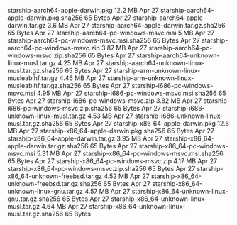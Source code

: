 starship-aarch64-apple-darwin.pkg
12.2 MB
Apr 27
starship-aarch64-apple-darwin.pkg.sha256
65 Bytes
Apr 27
starship-aarch64-apple-darwin.tar.gz
3.6 MB
Apr 27
starship-aarch64-apple-darwin.tar.gz.sha256
65 Bytes
Apr 27
starship-aarch64-pc-windows-msvc.msi
5 MB
Apr 27
starship-aarch64-pc-windows-msvc.msi.sha256
65 Bytes
Apr 27
starship-aarch64-pc-windows-msvc.zip
3.87 MB
Apr 27
starship-aarch64-pc-windows-msvc.zip.sha256
65 Bytes
Apr 27
starship-aarch64-unknown-linux-musl.tar.gz
4.25 MB
Apr 27
starship-aarch64-unknown-linux-musl.tar.gz.sha256
65 Bytes
Apr 27
starship-arm-unknown-linux-musleabihf.tar.gz
4.46 MB
Apr 27
starship-arm-unknown-linux-musleabihf.tar.gz.sha256
65 Bytes
Apr 27
starship-i686-pc-windows-msvc.msi
4.95 MB
Apr 27
starship-i686-pc-windows-msvc.msi.sha256
65 Bytes
Apr 27
starship-i686-pc-windows-msvc.zip
3.82 MB
Apr 27
starship-i686-pc-windows-msvc.zip.sha256
65 Bytes
Apr 27
starship-i686-unknown-linux-musl.tar.gz
4.53 MB
Apr 27
starship-i686-unknown-linux-musl.tar.gz.sha256
65 Bytes
Apr 27
starship-x86_64-apple-darwin.pkg
12.6 MB
Apr 27
starship-x86_64-apple-darwin.pkg.sha256
65 Bytes
Apr 27
starship-x86_64-apple-darwin.tar.gz
3.95 MB
Apr 27
starship-x86_64-apple-darwin.tar.gz.sha256
65 Bytes
Apr 27
starship-x86_64-pc-windows-msvc.msi
5.31 MB
Apr 27
starship-x86_64-pc-windows-msvc.msi.sha256
65 Bytes
Apr 27
starship-x86_64-pc-windows-msvc.zip
4.17 MB
Apr 27
starship-x86_64-pc-windows-msvc.zip.sha256
65 Bytes
Apr 27
starship-x86_64-unknown-freebsd.tar.gz
4.52 MB
Apr 27
starship-x86_64-unknown-freebsd.tar.gz.sha256
65 Bytes
Apr 27
starship-x86_64-unknown-linux-gnu.tar.gz
4.57 MB
Apr 27
starship-x86_64-unknown-linux-gnu.tar.gz.sha256
65 Bytes
Apr 27
starship-x86_64-unknown-linux-musl.tar.gz
4.64 MB
Apr 27
starship-x86_64-unknown-linux-musl.tar.gz.sha256
65 Bytes